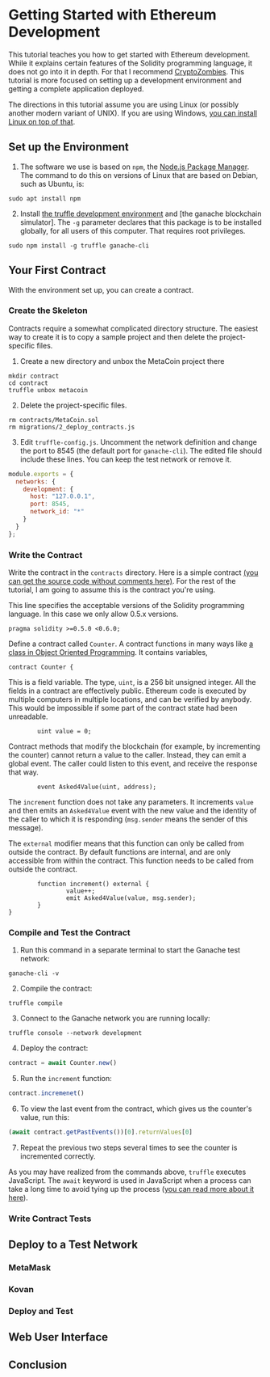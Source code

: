 # Getting Started with Ethereum Development

This tutorial teaches you how to get started with Ethereum development. While it explains certain features of the Solidity programming language, it does not go into it in depth. For that I recommend [CryptoZombies](https://cryptozombies.io/). This tutorial is more focused on setting up a development environment and getting a complete application deployed.

The directions in this tutorial assume you are using Linux (or possibly another modern variant of UNIX). If you are using Windows, [you can install Linux on top of that](https://ubuntu.com/tutorials/tutorial-ubuntu-on-windows#1-overview). 

## Set up the Environment

1. The software we use is based on `npm`, the [Node.js Package Manager](https://www.npmjs.com/). The command to do this on versions of Linux that are based on Debian, such as Ubuntu, is:
```
sudo apt install npm
```
2. Install [the truffle development environment](https://www.trufflesuite.com/docs/truffle/overview) and [the ganache blockchain simulator]. The `-g` parameter declares that this package is to be installed globally, for all users of this computer. That requires root privileges.
```
sudo npm install -g truffle ganache-cli
```

## Your First Contract

With the environment set up, you can create a contract.

### Create the Skeleton

Contracts require a somewhat complicated directory structure. The easiest way to create it is to copy a sample project and then delete the project-specific files.

1. Create a new directory and unbox the MetaCoin project there
```
mkdir contract
cd contract
truffle unbox metacoin
```
2. Delete the project-specific files.
```
rm contracts/MetaCoin.sol
rm migrations/2_deploy_contracts.js
```
3. Edit `truffle-config.js`. Uncomment the network definition and change the port to 8545 (the default port for `ganache-cli`). The edited file should include these lines. You can keep the test network or remove it.
```javascript
module.exports = {
  networks: {
    development: {
      host: "127.0.0.1",
      port: 8545,
      network_id: "*"
    }
  }
};
```


### Write the Contract

Write the contract in the `contracts` directory. Here is a simple contract [(you can get the source code without comments here)](https://github.com/qbzzt/etherdocs/blob/master/startingout/Counter.sol). For the rest of the tutorial, I am going to assume this is the contract you're using.

This line specifies the acceptable versions of the Solidity programming language. In this case we only allow 0.5.x versions. 
```solidity
pragma solidity >=0.5.0 <0.6.0;
```

Define a contract called `Counter`. A contract functions in many ways like [a class in Object Oriented Programming](https://en.wikipedia.org/wiki/Class_(computer_programming)). It contains variables, 
```solidity
contract Counter {
```

This is a field variable. The type, `uint`, is a 256 bit unsigned integer. All the fields in a contract are effectively public. Ethereum code is executed by multiple computers in multiple locations, and can be verified by anybody. This would be impossible if some part of the contract state had been unreadable.
```solidity
        uint value = 0;
```     

Contract methods that modify the blockchain (for example, by incrementing the counter) cannot return a value to the caller. Instead, they can emit a global event. The caller could listen to this event, and receive the response that way.
```solidity
        event Asked4Value(uint, address);
```

The `increment` function does not take any parameters. It increments `value` and then emits an `Asked4Value` event with the new value and the identity of the caller to which it is responding (`msg.sender` means the sender of this message).

The `external` modifier means that this function can only be called from outside the contract. By default functions are internal, and are only accessible from within the contract. This function needs to be called from outside the contract.
```solidity
        function increment() external {
                value++;
                emit Asked4Value(value, msg.sender);
        }
}
```


### Compile and Test the Contract

1. Run this command in a separate terminal to start the Ganache test network:
```
ganache-cli -v 
```
2. Compile the contract:
```
truffle compile
```
3. Connect to the Ganache network you are running locally:
```
truffle console --network development
```
4. Deploy the contract:
```javascript
contract = await Counter.new()
```
5. Run the `increment` function:
```javascript
contract.incremenet()
```
6. To view the last event from the contract, which gives us the counter's 
value, run this:
```javascript
(await contract.getPastEvents())[0].returnValues[0]
```
7. Repeat the previous two steps several times to see the counter is
incremented correctly.

As you may have realized from the commands above, `truffle` executes JavaScript. The `await` keyword is used in JavaScript when a process can take a long time to avoid tying up the process ([you can read more about it here](https://developer.mozilla.org/en-US/docs/Learn/JavaScript/Asynchronous/Async_await)).

### Write Contract Tests

## Deploy to a Test Network

### MetaMask

### Kovan

### Deploy and Test

## Web User Interface

## Conclusion

